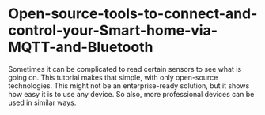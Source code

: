 # Open-source-tools-to-connect-and-control-your-Smart-home-via-MQTT-and-Bluetooth
Sometimes it can be complicated to read certain sensors to see what is going on. This tutorial makes that simple, with only open-source technologies. This might not be an enterprise-ready solution, but it shows how easy it is to use any device. So also, more professional devices can be used in similar ways.
